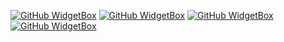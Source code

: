 [![GitHub WidgetBox](https://github-widgetbox.vercel.app/api/profile?username=Deadmake&data=repositories,stars,commits&theme=dark_magic_girl)](https://fruity.bio/UwU)
[![GitHub WidgetBox](https://github-widgetbox.vercel.app/api/skills?languages=ts,cpp,postgresql,powershell,markdown&theme=dark_magic_girl)](https://fruity.bio/UwU)
[![GitHub WidgetBox](https://github-widgetbox.vercel.app/api/skills?frameworks=react,next,tailwin&theme=dark_magic_girl)](https://fruity.bio/UwU)
[![GitHub WidgetBox](https://github-widgetbox.vercel.app/api/skills?tools=git,docker,mongodb,nodejs,nginx,prettier&theme=dark_magic_girl)](https://fruity.bio/UwU)

